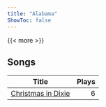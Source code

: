```yaml
---
title: "Alabama"
ShowToc: false
---
```


{{< more >}}

## Songs
Title | Plays 
----- | -----: 
[Christmas in Dixie](/songs/christmas-in-dixie) | 6

